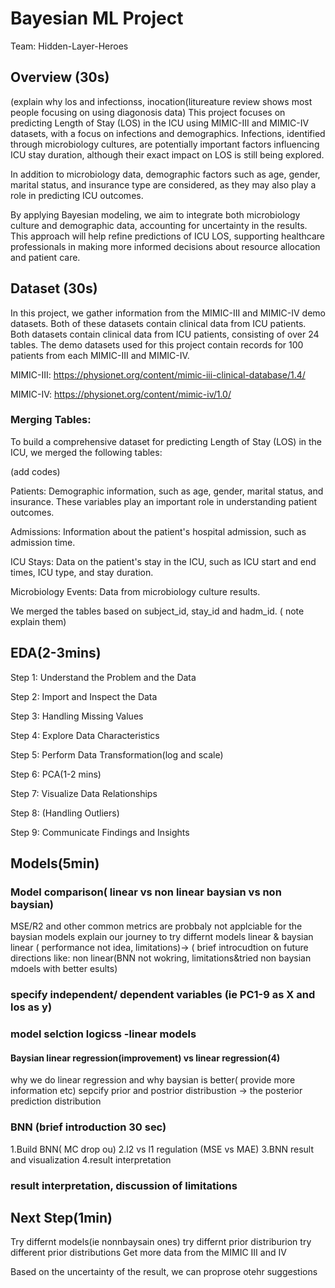 # Bayesian ML Project
Team: Hidden-Layer-Heroes 

## Overview (30s)
(explain why los   and infectionss, inocation(litureature review shows most people focusing on using diagonosis data)
This project focuses on predicting Length of Stay (LOS) in the ICU using MIMIC-III and MIMIC-IV datasets, with a focus on infections and demographics. Infections, identified through microbiology cultures, are potentially important factors influencing ICU stay duration, although their exact impact on LOS is still being explored.

In addition to microbiology data, demographic factors such as age, gender, marital status, and insurance type are considered, as they may also play a role in predicting ICU outcomes.

By applying Bayesian modeling, we aim to integrate both microbiology culture and demographic data, accounting for uncertainty in the results. This approach will help refine predictions of ICU LOS, supporting healthcare professionals in making more informed decisions about resource allocation and patient care.

## Dataset (30s)
In this project, we gather information from the MIMIC-III and MIMIC-IV demo datasets. Both of these datasets contain clinical data from ICU patients. Both datasets contain clinical data from ICU patients, consisting of over 24 tables. The demo datasets used for this project contain records for 100 patients from each MIMIC-III and MIMIC-IV. 

MIMIC-III: https://physionet.org/content/mimic-iii-clinical-database/1.4/

MIMIC-IV: https://physionet.org/content/mimic-iv/1.0/


### Merging Tables:

To build a comprehensive dataset for predicting Length of Stay (LOS) in the ICU, we merged the following tables:

(add codes)

Patients: Demographic information, such as age, gender, marital status, and insurance. These variables play an important role in understanding patient outcomes.

Admissions: Information about the patient's hospital admission, such as admission time.

ICU Stays: Data on the patient's stay in the ICU, such as ICU start and end times, ICU type, and stay duration.

Microbiology Events: Data from microbiology culture results.

We merged the tables based on subject_id, stay_id and hadm_id.  ( note explain them)

## EDA(2-3mins)
Step 1: Understand the Problem and the Data

Step 2: Import and Inspect the Data

Step 3: Handling Missing Values

Step 4: Explore Data Characteristics

Step 5: Perform Data Transformation(log and scale)

Step 6: PCA(1-2 mins)  

Step 7: Visualize Data Relationships

Step 8: (Handling Outliers)

Step 9: Communicate Findings and Insights


## Models(5min)

### Model comparison( linear vs non linear baysian vs non baysian)
MSE/R2 and other common metrics are probbaly not applciable for the baysian models
explain our journey to try differnt models
linear & baysian linear ( performance not idea, limitations)-> ( brief introcudtion on future directions like: non linear(BNN not wokring, limitations&tried non baysian mdoels with better esults)
###  specify independent/ dependent variables (ie PC1-9 as X and los as y)
### model selction logicss -linear models
#### Baysian linear regression(improvement) vs linear regression(4)
why we do linear regression and why baysian is better( provide more information etc)
sepcify prior and postrior distribustion -> the posterior prediction distribution

### BNN (brief introduction 30 sec)


1.Build BNN( MC drop ou)
2.l2 vs l1 regulation (MSE vs MAE)
3.BNN result and visualization
4.result interpretation

### result interpretation, discussion of limitations

## Next Step(1min)
 Try differnt models(ie  nonnbaysain ones)
 try differnt prior distriburion
 try different prior distributions
 Get more data from the MIMIC III and IV

 Based on the uncertainty of the result, we can proprose otehr suggestions
 
 










